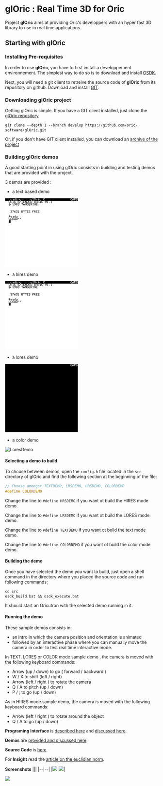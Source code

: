 # glOric : Real Time 3D for Oric

Project __glOric__ aims at providing Oric's developpers with an hyper fast 3D library to use in real time applications.

## Starting with glOric

### Installing Pre-requisites

In order to use __glOric__, you have to first install a developpement environnement. The simplest way to do so is to download and install [OSDK](http://osdk.org/).

Next, you will need a git client to retreive the source code of __glOric__ from its repository on github. Download and install [GIT](https://git-scm.com/).



### Downloading glOric project

Getting glOric is simple. If you have a GIT client installed, just clone the [glOric repository](https://github.com/oric-software/glOric)
```
git clone --depth 1 --branch develop https://github.com/oric-software/glOric.git
```

Or, if you don't have GIT client installed, you can download an [archive of the project](https://github.com/oric-software/glOric/archive/develop.zip)



### Building glOric demos

A good starting point in using glOric consists in building and testing demos that are provided with the project.

3 demos are provided :
- a text based demo 

![TextDemo](docs/imgs/TextModeDemo.gif)
- a hires demo

![HiresDemo](docs/imgs/HiresModeDemo.gif)
- a lores demo 

![LoresDemo](docs/imgs/LoresModeDemo.gif)

- a color demo 

![LoresDemo](docs/imgs/ColorModeDemo.gif)

#### Selecting a demo to build
To choose between demos, open the `config.h` file located in the `src` directory of glOric and find the following section at the beginning of the file:

```C 
// Choose amongst TEXTDEMO, LRSDEMO, HRSDEMO, COLORDEMO
#define COLORDEMO
```

Change the line to `#define HRSDEMO` if you want ot build the HIRES mode demo. 

Change the line to `#define LRSDEMO` if you want ot build the LORES mode demo. 

Change the line to `#define TEXTDEMO` if you want ot build the text mode demo. 

Change the line to `#define COLORDEMO` if you want ot build the color mode demo. 

#### Building the demo

Once you have selected the demo you want to build, just open a shell command in the directory where you placed the source code and run following commands:

```
cd src
osdk_build.bat && osdk_execute.bat
```

It should start an Oricutron with the selected demo running in it.

#### Running the demo

These sample demos consists in:
- an intro in which the camera position and orientation is animated
- followed by an interactive phase where you can manually move the camera in order to test real time interactive mode.

In TEXT, LORES or COLOR mode sample demo , the camera is moved with the following keyboard commands:

- Arrow (up / down) to go ( forward / backward )
- W / X to shift (left / right)
- Arrow (left / right ) to rotate the camera
- Q / A to pitch (up / down)
- P / ; to go (up / down)

As in HIRES mode sample demo, the camera is moved with the following keyboard commands:

- Arrow (left / right ) to rotate around the object
- Q / A to go (up / down)


__Programing Interface__ is [described
here](docs/hyperfastproject.md) and [discussed here](http://forum.defence-force.org/viewtopic.php?f=24&t=2049#p20993).

__Demos__ are [provided and discussed here](http://forum.defence-force.org/viewtopic.php?f=21&t=2048#p20989).

__Source Code__ is [here](src).

For __Insight__ read the [article on the euclidian norm](docs/norm.md).


__Screenshots__
|||
|--|--|
|![](docs/imgs/ExampleText.JPG)|![](docs/imgs/ExampleHires.JPG)|

![](docs/imgs/RasterizingWithFiller.JPG)


